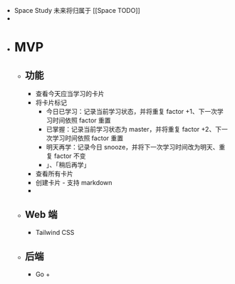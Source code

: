 - Space Study 未来将归属于 [[Space TODO]]
-
- # MVP
	- ## 功能
		- 查看今天应当学习的卡片
		- 将卡片标记
			- 今日已学习：记录当前学习状态，并将重复 factor +1、下一次学习时间依照 factor 重置
			- 已掌握：记录当前学习状态为 master，并将重复 factor +2、下一次学习时间依照 factor 重置
			- 明天再学：记录今日 snooze，并将下一次学习时间改为明天、重复 factor 不变
			- 」、「稍后再学」
		- 查看所有卡片
		- 创建卡片 - 支持 markdown
		-
	- ## Web 端
		- Tailwind CSS
	- ## 后端
		- Go +